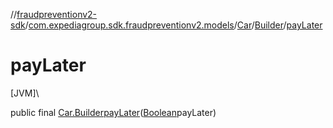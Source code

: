 //[fraudpreventionv2-sdk](../../../../index.md)/[com.expediagroup.sdk.fraudpreventionv2.models](../../index.md)/[Car](../index.md)/[Builder](index.md)/[payLater](pay-later.md)

# payLater

[JVM]\

public final [Car.Builder](index.md)[payLater](pay-later.md)([Boolean](https://docs.oracle.com/javase/8/docs/api/java/lang/Boolean.html)payLater)
